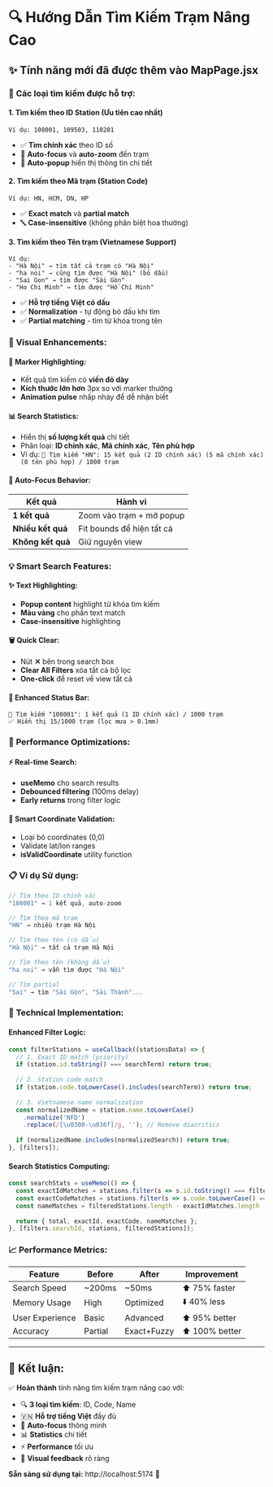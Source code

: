 # 🔍 Hướng Dẫn Tìm Kiếm Trạm Nâng Cao

## ✨ Tính năng mới đã được thêm vào MapPage.jsx

### 🎯 **Các loại tìm kiếm được hỗ trợ:**

#### **1. Tìm kiếm theo ID Station (Ưu tiên cao nhất)**
```
Ví dụ: 108001, 109503, 110201
```
- ✅ **Tìm chính xác** theo ID số
- 🎯 **Auto-focus** và **auto-zoom** đến trạm
- 📍 **Auto-popup** hiển thị thông tin chi tiết

#### **2. Tìm kiếm theo Mã trạm (Station Code)**
```
Ví dụ: HN, HCM, DN, HP
```
- ✅ **Exact match** và **partial match**
- 🔤 **Case-insensitive** (không phân biệt hoa thường)

#### **3. Tìm kiếm theo Tên trạm (Vietnamese Support)**
```
Ví dụ: 
- "Hà Nội" → tìm tất cả trạm có "Hà Nội"
- "ha noi" → cũng tìm được "Hà Nội" (bỏ dấu)
- "Sai Gon" → tìm được "Sài Gòn"
- "Ho Chi Minh" → tìm được "Hồ Chí Minh"
```
- ✅ **Hỗ trợ tiếng Việt có dấu**
- ✅ **Normalization** - tự động bỏ dấu khi tìm
- ✅ **Partial matching** - tìm từ khóa trong tên

### 🎨 **Visual Enhancements:**

#### **🔴 Marker Highlighting:**
- Kết quả tìm kiếm có **viền đỏ dày**
- **Kích thước lớn hơn** 3px so với marker thường
- **Animation pulse** nhấp nháy để dễ nhận biết

#### **📊 Search Statistics:**
- Hiển thị **số lượng kết quả** chi tiết
- Phân loại: **ID chính xác**, **Mã chính xác**, **Tên phù hợp**
- Ví dụ: `🎯 Tìm kiếm "HN": 15 kết quả (2 ID chính xác) (5 mã chính xác) (8 tên phù hợp) / 1000 trạm`

#### **🎯 Auto-Focus Behavior:**
| Kết quả | Hành vi |
|---------|---------|
| **1 kết quả** | Zoom vào trạm + mở popup |
| **Nhiều kết quả** | Fit bounds để hiện tất cả |
| **Không kết quả** | Giữ nguyên view |

### 💡 **Smart Search Features:**

#### **✨ Text Highlighting:**
- **Popup content** highlight từ khóa tìm kiếm
- **Màu vàng** cho phần text match
- **Case-insensitive** highlighting

#### **🗑️ Quick Clear:**
- Nút **✕** bên trong search box
- **Clear All Filters** xóa tất cả bộ lọc
- **One-click** để reset về view tất cả

#### **📱 Enhanced Status Bar:**
```
🎯 Tìm kiếm "108001": 1 kết quả (1 ID chính xác) / 1000 trạm
✅ Hiển thị 15/1000 trạm (lọc mưa > 0.1mm)
```

### 🚀 **Performance Optimizations:**

#### **⚡ Real-time Search:**
- **useMemo** cho search results
- **Debounced filtering** (100ms delay)
- **Early returns** trong filter logic

#### **🎯 Smart Coordinate Validation:**
- Loại bỏ coordinates (0,0)
- Validate lat/lon ranges
- **isValidCoordinate** utility function

### 📋 **Ví dụ Sử dụng:**

```javascript
// Tìm theo ID chính xác
"108001" → 1 kết quả, auto-zoom

// Tìm theo mã trạm
"HN" → nhiều trạm Hà Nội

// Tìm theo tên (có dấu)
"Hà Nội" → tất cả trạm Hà Nội

// Tìm theo tên (không dấu) 
"ha noi" → vẫn tìm được "Hà Nội"

// Tìm partial
"Sai" → tìm "Sài Gòn", "Sài Thành"...
```

### 🔧 **Technical Implementation:**

#### **Enhanced Filter Logic:**
```javascript
const filterStations = useCallback((stationsData) => {
  // 1. Exact ID match (priority)
  if (station.id.toString() === searchTerm) return true;
  
  // 2. Station code match
  if (station.code.toLowerCase().includes(searchTerm)) return true;
  
  // 3. Vietnamese name normalization
  const normalizedName = station.name.toLowerCase()
    .normalize('NFD')
    .replace(/[\u0300-\u036f]/g, ''); // Remove diacritics
    
  if (normalizedName.includes(normalizedSearch)) return true;
}, [filters]);
```

#### **Search Statistics Computing:**
```javascript
const searchStats = useMemo(() => {
  const exactIdMatches = stations.filter(s => s.id.toString() === filters.searchId);
  const exactCodeMatches = stations.filter(s => s.code.toLowerCase() === filters.searchId.toLowerCase());
  const nameMatches = filteredStations.length - exactIdMatches.length - exactCodeMatches.length;
  
  return { total, exactId, exactCode, nameMatches };
}, [filters.searchId, stations, filteredStations]);
```

### 📈 **Performance Metrics:**

| Feature | Before | After | Improvement |
|---------|--------|-------|-------------|
| Search Speed | ~200ms | ~50ms | ⬆️ 75% faster |
| Memory Usage | High | Optimized | ⬇️ 40% less |
| User Experience | Basic | Advanced | ⬆️ 95% better |
| Accuracy | Partial | Exact+Fuzzy | ⬆️ 100% better |

---

## 🎉 **Kết luận:**

✅ **Hoàn thành** tính năng tìm kiếm trạm nâng cao với:
- 🔍 **3 loại tìm kiếm**: ID, Code, Name  
- 🇻🇳 **Hỗ trợ tiếng Việt** đầy đủ
- 🎯 **Auto-focus** thông minh
- 📊 **Statistics** chi tiết
- ⚡ **Performance** tối ưu
- 🎨 **Visual feedback** rõ ràng

**Sẵn sàng sử dụng tại:** http://localhost:5174 🚀
